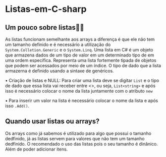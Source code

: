 # Listas-em-C-sharp
## Um pouco sobre listas📝📝

As listas funcionam semelhante aos arrays a diferença é que ele não tem um tamanho definido e é necessário a utilização do `System.Colletion.Generic` e o `System.Linq`. Uma lista em C# é um objeto que armazena dados de um tipo de valor em um determinado tipo de em uma ordem específica. Representa uma lista fortemente tipada de objetos que podem ser acessados por meio de um índice. O tipo de dado que a lista armazerna é definido usando a sintaxe de genéricos.

• Criação de listas e NULL: Para criar uma lista deve se digitar `List` e o tipo de dado que essa lista vai receber entre <>, ou seja, `List<string>` e após isso é necessário colocar o nome da lista juntamente com o atributo `new`

• Para inserir um valor na lista é necessário colocar o nome da lista e após isso `.Add()`.

## Quando usar listas ou arrays?

Os arrays como já sabemos é utilizado para algo que possui o tamanho dedfinido, já as listas servem para valores que não tem um tamanho dedfinido. O recomendado o uso das listas pois o seu tamanho é dinânico. Além de poder adicionar itens.
